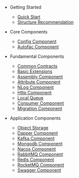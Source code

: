 - Getting Started

  - [Quick Start](/docs/en-us/quickstart.md)
  - [Structure Recommendation](/docs/en-us/recommended.md)

- Core Components

  - [Config Component](/docs/en-us/components/ConfigSdk.md)
  - [Autofac Component](/docs/en-us/components/AutofacSdk.md)

- Fundamental Components

  - [Common Contracts](/docs/en-us/components/ContractSdk.md)
  - [Basic Extensions](/docs/en-us/components/CommonSdk.md)
  - [Assembly Component](/docs/en-us/components/AssemblySdk.md)
  - [Attribute Component](/docs/en-us/components/AttributeSdk.md)
  - [NLog Component](/docs/en-us/components/NLogSdk.md)
  - [Http Component](/docs/en-us/components/HttpSdk.md)
  - [Local Queue](/docs/en-us/components/QueueSdk.md)
  - [Consumer Component](/docs/en-us/components/ConsumerSdk.md)
  - [Migration Component](/docs/en-us/components/MigrationSdk.md)

- Application Components

  - [Object Storage](/docs/en-us/components/ObjectSdk.md)
  - [Dapper Component](/docs/en-us/components/DapperSdk.md)
  - [Kafka Component](/docs/en-us/components/KafkaSdk.md)
  - [Mongodb Component](/docs/en-us/components/MongodbSdk.md)
  - [Nacos Component](/docs/en-us/components/NacosSdk.md)
  - [RabbitMQ Component](/docs/en-us/components/RabbitMQSdk.md)
  - [Redis Component](/docs/en-us/components/RedisSdk.md)
  - [RocketMQ Component](/docs/en-us/components/RocketMQSdk.md)
  - [Swagger Component](/docs/en-us/components/SwaggerSdk.md)
